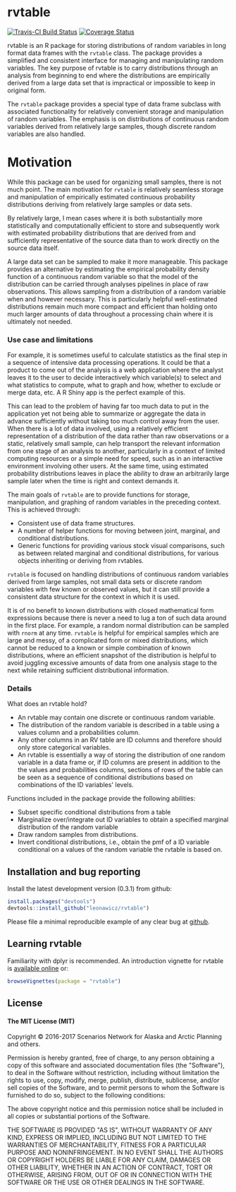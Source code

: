 
<!-- README.md is generated from README.Rmd. Please edit that file -->
rvtable
=======

[![Travis-CI Build Status](https://travis-ci.org/leonawicz/rvtable.svg?branch=master)](https://travis-ci.org/leonawicz/rvtable) [![Coverage Status](https://img.shields.io/codecov/c/github/leonawicz/rvtable/master.svg)](https://codecov.io/github/leonawicz/rvtable?branch=master)

rvtable is an R package for storing distributions of random variables in long format data frames with the `rvtable` class. The package provides a simplified and consistent interface for managing and manipulating random variables. The key purpose of rvtable is to carry distributions through an analysis from beginning to end where the distributions are empirically derived from a large data set that is impractical or impossible to keep in original form.

The `rvtable` package provides a special type of data frame subclass with associated functionality for relatively convenient storage and manipulation of random variables. The emphasis is on distributions of continuous random variables derived from relatively large samples, though discrete random variables are also handled.

Motivation
==========

While this package can be used for organizing small samples, there is not much point. The main motivation for `rvtable` is relatively seamless storage and manipulation of empirically estimated continuous probability distributions deriving from relatively large samples or data sets.

By relatively large, I mean cases where it is both substantially more statistically and computationally efficient to store and subsequently work with estimated probability distributions that are derived from and sufficiently representative of the source data than to work directly on the source data itself.

A large data set can be sampled to make it more manageable. This package provides an alternative by estimating the empirical probability density function of a continuous random variable so that the model of the distribution can be carried through analyses pipelines in place of raw observations. This allows sampling from a distribution of a random variable when and however necessary. This is particularly helpful well-estimated distributions remain much more compact and efficient than holding onto much larger amounts of data throughout a processing chain where it is ultimately not needed.

### Use case and limitations

For example, it is sometimes useful to calculate statistics as the final step in a sequence of intensive data processing operations. It could be that a product to come out of the analysis is a web application where the analyst leaves it to the user to decide interactively which variable(s) to select and what statistics to compute, what to graph and how, whether to exclude or merge data, etc. A R Shiny app is the perfect example of this.

This can lead to the problem of having far too much data to put in the application yet not being able to summarize or aggregate the data in advance sufficiently without taking too much control away from the user. When there is a lot of data involved, using a relatively efficient representation of a distribution of the data rather than raw observations or a static, relatively small sample, can help transport the relevant information from one stage of an analysis to another, particularly in a context of limited computing resources or a simple need for speed, such as in an interactive environment involving other users. At the same time, using estimated probability distributions leaves in place the ability to draw an arbitrarily large sample later when the time is right and context demands it.

The main goals of `rvtable` are to provide functions for storage, manipulation, and graphing of random variables in the preceding context. This is achieved through:

-   Consistent use of data frame structures.
-   A number of helper functions for moving between joint, marginal, and conditional distributions.
-   Generic functions for providing various stock visual comparisons, such as between related marginal and conditional distributions, for various objects inheriting or deriving from rvtables.

`rvtable` is focused on handling distributions of continuous random variables derived from large samples, not small data sets or discrete random variables with few known or observed values, but it can still provide a consistent data structure for the context in which it is used.

It is of no benefit to known distributions with closed mathematical form expressions because there is never a need to lug a ton of such data around in the first place. For example, a random normal distribution can be sampled with `rnorm` at any time. `rvtable` is helpful for empirical samples which are large and messy, of a complicated form or mixed distributions, which cannot be reduced to a known or simple combination of known distributions, where an efficient snapshot of the distribution is helpful to avoid juggling excessive amounts of data from one analysis stage to the next while retaining sufficient distributional information.

### Details

What does an rvtable hold?

-   An rvtable may contain one discrete or continuous random variable.
-   The distribution of the random variable is described in a table using a values column and a probabilities column.
-   Any other columns in an RV table are ID columns and therefore should only store categorical variables.
-   An rvtable is essentially a way of storing the distribution of one random variable in a data frame or, if ID columns are present in addition to the the values and probabilities columns, sections of rows of the table can be seen as a sequence of conditional distributions based on combinations of the ID variables' levels.

Functions included in the package provide the following abilities:

-   Subset specific conditional distributions from a table
-   Marginalize over/integrate out ID variables to obtain a specified marginal distribution of the random variable
-   Draw random samples from distributions.
-   Invert conditional distributions, i.e., obtain the pmf of a ID variable conditional on a values of the random variable the rvtable is based on.

Installation and bug reporting
------------------------------

Install the latest development version (0.3.1) from github:

``` r
install.packages("devtools")
devtools::install_github("leonawicz/rvtable")
```

Please file a minimal reproducible example of any clear bug at [github](https://github.com/leonawicz/rvtable/issues).

Learning rvtable
----------------

Familiarity with dplyr is recommended. An introduction vignette for rvtable is [available online](http://leonawicz.github.io/rvtable/articles/rvtable.html) or:

``` r
browseVignettes(package = "rvtable")
```

License
-------

#### The MIT License (MIT)

Copyright © 2016-2017 Scenarios Network for Alaska and Arctic Planning and others.

Permission is hereby granted, free of charge, to any person obtaining a copy of this software and associated documentation files (the "Software"), to deal in the Software without restriction, including without limitation the rights to use, copy, modify, merge, publish, distribute, sublicense, and/or sell copies of the Software, and to permit persons to whom the Software is furnished to do so, subject to the following conditions:

The above copyright notice and this permission notice shall be included in all copies or substantial portions of the Software.

THE SOFTWARE IS PROVIDED "AS IS", WITHOUT WARRANTY OF ANY KIND, EXPRESS OR IMPLIED, INCLUDING BUT NOT LIMITED TO THE WARRANTIES OF MERCHANTABILITY, FITNESS FOR A PARTICULAR PURPOSE AND NONINFRINGEMENT. IN NO EVENT SHALL THE AUTHORS OR COPYRIGHT HOLDERS BE LIABLE FOR ANY CLAIM, DAMAGES OR OTHER LIABILITY, WHETHER IN AN ACTION OF CONTRACT, TORT OR OTHERWISE, ARISING FROM, OUT OF OR IN CONNECTION WITH THE SOFTWARE OR THE USE OR OTHER DEALINGS IN THE SOFTWARE.
